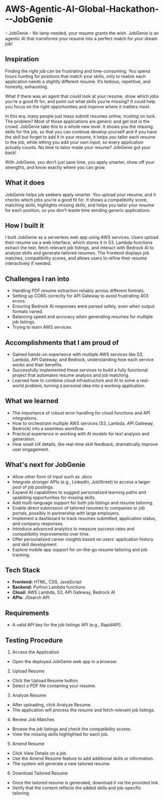 # AWS-Agentic-AI-Global-Hackathon---JobGenie
✨JobGenie - No lamp needed, your resume grants the wish.  JobGenie is an agentic AI that transforms your resume into a perfect match for your dream job! 

## Inspiration
Finding the right job can be frustrating and time-consuming. You spend hours hunting for positions that match your skills, only to realize each application needs a slightly different resume. It’s tedious, repetitive, and honestly, exhausting.

What if there was an agent that could look at your resume, show which jobs you’re a good fit for, and point out what skills you’re missing? It could help you focus on the right opportunities and improve where it matters most.

In this era, many people just mass submit resumes online, trusting on luck. The problem? Most of those applications are generic and get lost in the crowd. JobGenie take this to a whole new level. It shows you the missing skills for the job, so that you can continue develop yourself and if you have the skill but forget to add it in your resume, it helps you tailor each resume to the job, while letting you add your own input, so every application actually counts. No time to tailor made your resume? JobGenie got your back!

With JobGenie, you don’t just save time, you apply smarter, show off your strengths, and know exactly where you can grow.

## What it does
JobGenie helps job seekers apply smarter. You upload your resume, and it checks which jobs you’re a good fit for. It shows a compatibility score, matching skills, highlights missing skills, and helps you tailor your resume for each position, so you don’t waste time sending generic applications. 

## How I built it
I built JobGenie as a serverless web app using AWS services. Users upload their resume via a web interface, which stores it in S3. Lambda functions extract the text, fetch relevant job listings, and interact with Bedrock AI to analyze skills and generate tailored resumes. The frontend displays job matches, compatibility scores, and allows users to refine their resume interactively if needed.

## Challenges I ran into
- Handling PDF resume extraction reliably across different formats.
- Setting up CORS correctly for API Gateway to avoid frustrating 403 errors.
- Ensuring Bedrock AI responses were parsed safely, even when output formats varied.
- Balancing speed and accuracy when generating resumes for multiple job listings.
- Trying to learn AWS services

## Accomplishments that I am proud of
- Gained hands-on experience with multiple AWS services like S3, Lambda, API Gateway, and Bedrock, understanding how each service works and their benefits.
- Successfully implemented these services to build a fully functional project that automates resume analysis and job matching.
- Learned how to combine cloud infrastructure and AI to solve a real-world problem, turning a personal idea into a working application.

## What we learned
- The importance of robust error handling for cloud functions and API integrations.
- How to orchestrate multiple AWS services (S3, Lambda, API Gateway, Bedrock) into a seamless workflow.
- Practical experience in working with AI models for text analysis and generation.
- How small UX details, like real-time skill feedback, dramatically improve user engagement.

## What's next for JobGenie
- Allow other form of input such as .docx
- Integrate stronger APIs (e.g., LinkedIn, JobStreet) to access a larger pool of job postings.
- Expand AI capabilities to suggest personalized learning paths and upskilling opportunities for missing skills.
- Add multi-language support for both job listings and resume tailoring.
- Enable direct submission of tailored resumes to companies or job portals, possibly in partnership with large employers.
- Implement a dashboard to track resumes submitted, application status, and company responses.
- Introduce advanced analytics to measure success rates and compatibility improvements over time.
- Offer personalized career insights based on users’ application history and skill development.
- Explore mobile app support for on-the-go resume tailoring and job tracking.

## Tech Stack
- **Frontend:** HTML, CSS, JavaScript
- **Backend:** Python Lambda functions
- **Cloud:** AWS Lambda, S3, API Gateway, Bedrock AI
- **APIs:** JSearch API

## Requirements
- A valid API key for the job listings API (e.g., RapidAPI).

## Testing Procedure
1) Access the Application
- Open the deployed JobGenie web app in a browser.

2) Upload Resume
- Click the Upload Resume button.
- Select a PDF file containing your resume.

3) Analyze Resume
- After uploading, click Analyze Resume.
- The application will process the resume and fetch relevant job listings.

4) Review Job Matches
- Browse the job listings and check the compatibility scores.
- View the missing skills highlighted for each job.

5) Amend Resume
- Click View Details on a job.
- Use the Amend Resume feature to add additional skills or information.
- The system will generate a new tailored resume.

6) Download Tailored Resume
- Once the tailored resume is generated, download it via the provided link.
- Verify that the content reflects the added skills and job-specific tailoring.



